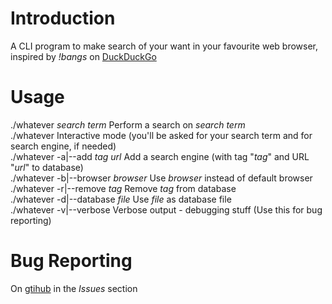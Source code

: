 Introduction
============
A CLI program to make search of your want in your favourite web browser, inspired by *!bangs* on [DuckDuckGo](https://duckduckgo.com)

Usage
=====
./whatever *search term*		Perform a search on *search term*  
./whatever				Interactive mode (you'll be asked for your search term and for search engine, if needed)  
./whatever -a|--add *tag* *url*		Add a search engine (with tag "*tag*" and URL "*url*" to database)  
./whatever -b|--browser *browser*	Use *browser* instead of default browser  
./whatever -r|--remove *tag*		Remove *tag* from database  
./whatever -d|--database *file*		Use *file* as database file  
./whatever -v|--verbose			Verbose output - debugging stuff (Use this for bug reporting)  

Bug Reporting
=============
On [gtihub](https://github.com/LEdoian/CustomSearch) in the _Issues_ section

